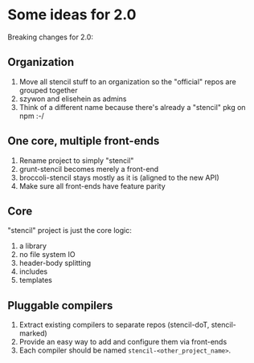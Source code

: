 # Some ideas for 2.0

Breaking changes for 2.0:

## Organization

1. Move all stencil stuff to an organization so the "official" repos are grouped together
2. szywon and elisehein as admins
3. Think of a different name because there's already a "stencil" pkg on npm :-/

## One core, multiple front-ends

1. Rename project to simply "stencil"
2. grunt-stencil becomes merely a front-end
3. broccoli-stencil stays mostly as it is (aligned to the new API)
4. Make sure all front-ends have feature parity

## Core

"stencil" project is just the core logic:

1. a library
2. no file system IO
3. header-body splitting
4. includes
5. templates

## Pluggable compilers

1. Extract existing compilers to separate repos (stencil-doT, stencil-marked)
2. Provide an easy way to add and configure them via front-ends
3. Each compiler should be named `stencil-<other_project_name>`.